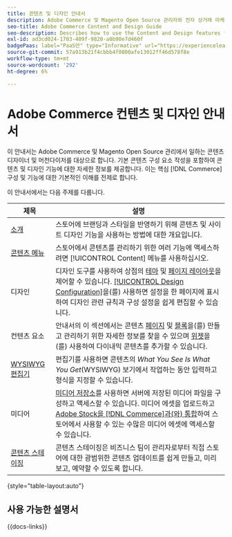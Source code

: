 ```yaml
---
title: 콘텐츠 및 디자인 안내서
description: Adobe Commerce 및 Magento Open Source 관리자와 전자 상거래 마케터를 위한 콘텐츠 및 디자인 기능에 대한 포괄적인 정보입니다.
seo-title: Adobe Commerce Content and Design Guide
seo-description: Describes how to use the Content and Design features for Adobe Commerce and Magento Open Source.
exl-id: ad3cd024-1703-409f-9820-a0b90e7d460f
badgePaas: label="PaaS만" type="Informative" url="https://experienceleague.adobe.com/ko/docs/commerce/user-guides/product-solutions" tooltip="Adobe Commerce 온 클라우드 프로젝트(Adobe 관리 PaaS 인프라) 및 온프레미스 프로젝트에만 적용됩니다."
source-git-commit: 57a913b21f4cbbb4f0800afe13012ff46d578f8e
workflow-type: tm+mt
source-wordcount: '292'
ht-degree: 6%

---
```


# Adobe Commerce 컨텐츠 및 디자인 안내서

이 안내서는 Adobe Commerce 및 Magento Open Source 관리에서 일하는 콘텐츠 디자이너 및 머천다이저를 대상으로 합니다. 기본 콘텐츠 구성 요소 작성을 포함하여 콘텐츠 및 디자인 기능에 대한 자세한 정보를 제공합니다. 이는 핵심 [!DNL Commerce] 구성 및 기능에 대한 기본적인 이해를 전제로 합니다.

이 안내서에서는 다음 주제를 다룹니다.

| 제목 | 설명 |
| ------- | ----------- |
| [소개](introduction.md) | 스토어에 브랜딩과 스타일을 반영하기 위해 콘텐츠 및 사이트 디자인 기능을 사용하는 방법에 대한 개요입니다. |
| [콘텐츠 메뉴](content-menu.md) | 스토어에서 콘텐츠를 관리하기 위한 여러 기능에 액세스하려면 [!UICONTROL Content] 메뉴를 사용하십시오. |
| 디자인 | 디자인 도구를 사용하여 상점의 [테마](themes.md) 및 [페이지 레이아웃](page-layout.md)을 제어할 수 있습니다. [[!UICONTROL Design Configuration]](configuration.md)을(를) 사용하면 설정을 한 페이지에 표시하여 디자인 관련 규칙과 구성 설정을 쉽게 편집할 수 있습니다. |
| 컨텐츠 요소 | 안내서의 이 섹션에서는 콘텐츠 [페이지](pages.md) 및 [블록](blocks.md)을(를) 만들고 관리하기 위한 자세한 정보를 찾을 수 있으며 [위젯](widgets.md)을(를) 사용하여 다이내믹 콘텐츠를 추가할 수 있습니다. |
| [WYSIWYG 편집기](editor.md) | 편집기를 사용하면 콘텐츠의 _What You See Is What You Get_(WYSIWYG) 보기에서 작업하는 동안 입력하고 형식을 지정할 수 있습니다. |
| 미디어 | [미디어 저장소](media-storage.md)를 사용하면 서버에 저장된 미디어 파일을 구성하고 액세스할 수 있습니다. 미디어 에셋을 업로드하고 [Adobe Stock을 [!DNL Commerce]과(와) 통합](adobe-stock.md)하여 스토어에서 사용할 수 있는 수많은 미디어 에셋에 액세스할 수 있습니다. |
| [콘텐츠 스테이징](content-staging.md) | 콘텐츠 스테이징은 비즈니스 팀이 관리자로부터 직접 스토어에 대한 광범위한 콘텐츠 업데이트를 쉽게 만들고, 미리 보고, 예약할 수 있도록 합니다. |

{style="table-layout:auto"}

## 사용 가능한 설명서

{{docs-links}}

